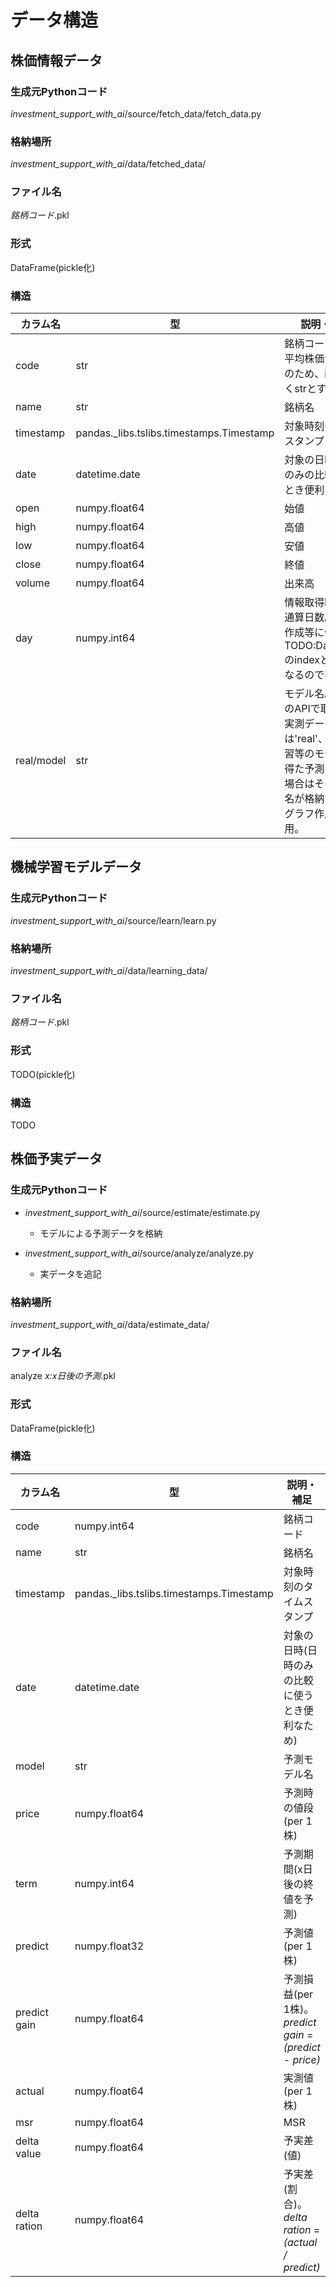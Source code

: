 # データ構造

## 株価情報データ

### 生成元Pythonコード

_investment\_support\_with\_ai_/source/fetch_data/fetch_data.py

### 格納場所

_investment\_support\_with\_ai_/data/fetched_data/

### ファイル名

_銘柄コード_.pkl

### 形式

DataFrame(pickle化)

### 構造

| カラム名 | 型 | 説明・補足 |
| ---- | ---- | ---- |
| code | str | 銘柄コード。日経平均株価が^N255のため、intではなくstrとする |
| name | str | 銘柄名 |
| timestamp | pandas._libs.tslibs.timestamps.Timestamp | 対象時刻のタイムスタンプ |
| date | datetime.date | 対象の日時(日時のみの比較に使うとき便利なため) |
| open | numpy.float64 | 始値 |
| high | numpy.float64 | 高値 |
| low | numpy.float64 | 安値 |
| close | numpy.float64 | 終値 |
| volume | numpy.float64 | 出来高 |
| day | numpy.int64 | 情報取得時からの通算日数。グラフ作成等に使用。TODO:DataFrameのindexと同じになるので不要？ |
| real/model | str | モデル名。YahooのAPIで取得した実測データの場合は'real'、機械学習等のモデルから得た予測データの場合はそのモデル名が格納される。グラフ作成等に使用。 |




## 機械学習モデルデータ

### 生成元Pythonコード

_investment\_support\_with\_ai_/source/learn/learn.py

### 格納場所

_investment\_support\_with\_ai_/data/learning_data/

### ファイル名

_銘柄コード_.pkl

### 形式

TODO(pickle化)

### 構造

TODO




## 株価予実データ

### 生成元Pythonコード

* _investment\_support\_with\_ai_/source/estimate/estimate.py

  - モデルによる予測データを格納

* _investment\_support\_with\_ai_/source/analyze/analyze.py

  - 実データを追記

### 格納場所

_investment\_support\_with\_ai_/data/estimate_data/

### ファイル名

analyze _x:x日後の予測_.pkl

### 形式

DataFrame(pickle化)

### 構造

| カラム名 | 型 | 説明・補足 |
| ---- | ---- | ---- |
| code | numpy.int64 | 銘柄コード |
| name | str | 銘柄名 |
| timestamp | pandas._libs.tslibs.timestamps.Timestamp | 対象時刻のタイムスタンプ |
| date | datetime.date | 対象の日時(日時のみの比較に使うとき便利なため) |
| model | str | 予測モデル名 |
| price | numpy.float64 | 予測時の値段(per 1株) |
| term | numpy.int64 | 予測期間(x日後の終値を予測) |
| predict | numpy.float32 | 予測値(per 1株) |
| predict gain | numpy.float64 | 予測損益(per 1株)。 _predict gain_ = _(predict - price)_ |
| actual | numpy.float64 | 実測値(per 1株) |
| msr | numpy.float64 | MSR |
| delta value | numpy.float64 | 予実差(値) |
| delta ration | numpy.float64 | 予実差(割合)。 _delta ration_ = _(actual / predict)_ |
